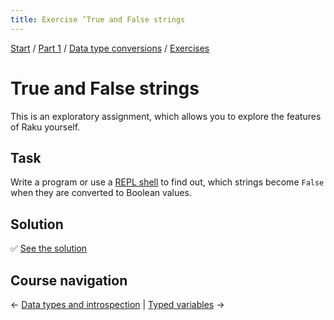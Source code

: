 ```yaml
---
title: Exercise ‘True and False strings
---
```


[Start](/raku-course/) / [Part 1](/raku-course/part1) / [Data type conversions](/raku-course/coercion) / [Exercises](/raku-course/coercion/exercises)

# True and False strings

This is an exploratory assignment, which allows you to explore the features of Raku yourself.

## Task

Write a program or use a [REPL shell](/raku-course/running-programs/from-repl) to find out, which strings become `False` when they are converted to Boolean values.

## Solution

✅ [See the solution](solution)

## Course navigation

← [Data types and introspection](/raku-course/what) | [Typed variables](/raku-course/typed-variables) →
